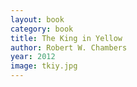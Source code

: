 ```yaml
---
layout: book
category: book
title: The King in Yellow
author: Robert W. Chambers
year: 2012
image: tkiy.jpg
---
```

